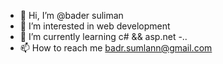 - 👋 Hi, I’m @bader suliman
- 👀 I’m interested in web development
- 🌱 I’m currently learning c# && asp.net
-..
- 📫 How to reach me badr.sumlann@gmail.com

<!---
badersuliman/badersuliman is a ✨ special ✨ repository because its `README.md` (this file) appears on your GitHub profile.
You can click the Preview link to take a look at your changes.
--->
